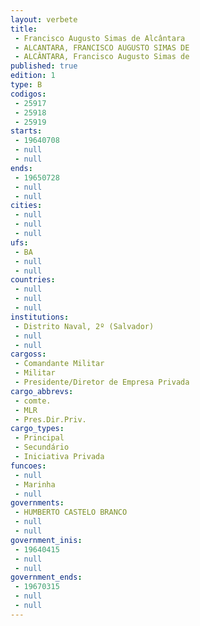 ```yaml
---
layout: verbete
title:
 - Francisco Augusto Simas de Alcântara
 - ALCANTARA, FRANCISCO AUGUSTO SIMAS DE
 - ALCÂNTARA, Francisco Augusto Simas de
published: true
edition: 1  
type: B
codigos: 
 - 25917
 - 25918
 - 25919
starts: 
 - 19640708
 - null 
 - null 
ends: 
 - 19650728
 - null 
 - null 
cities: 
 - null 
 - null 
 - null 
ufs: 
 - BA
 - null 
 - null 
countries: 
 - null 
 - null 
 - null 
institutions: 
 - Distrito Naval, 2º (Salvador)
 - null 
 - null 
cargoss: 
 - Comandante Militar
 - Militar
 - Presidente/Diretor de Empresa Privada
cargo_abbrevs: 
 - comte.
 - MLR
 - Pres.Dir.Priv.
cargo_types: 
 - Principal
 - Secundário
 - Iniciativa Privada
funcoes: 
 - null 
 - Marinha
 - null 
governments: 
 - HUMBERTO CASTELO BRANCO
 - null 
 - null 
government_inis: 
 - 19640415
 - null 
 - null 
government_ends: 
 - 19670315
 - null 
 - null 
---
```


